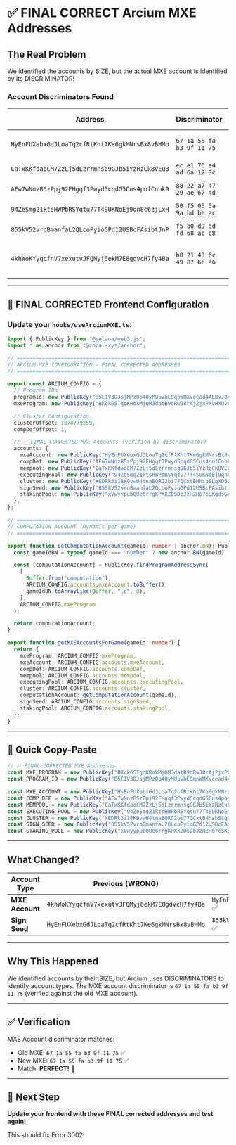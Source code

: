 # ✅ FINAL CORRECT Arcium MXE Addresses

## The Real Problem

We identified the accounts by SIZE, but the actual MXE account is identified by its DISCRIMINATOR!

### Account Discriminators Found

| Address | Discriminator | Size | Actual Type |
|---------|---------------|------|-------------|
| `HyEnFUXebxGdJLoaTq2cfRtKht7Ke6gkMNrsBx8vBHMo` | `67 1a 55 fa b3 9f 11 75` | 102 bytes | **MXE Account** ✅ |
| `CaTxKKfdaoCM7ZzLj5dLzrrmnsg9GJb5iYzRzCk8VEu3` | `ec e1 76 e4 ad 6a 12 3c` | 8444 bytes | **Mempool** |
| `AEw7wNnzB5zPpj92FHgqf3Pwyd5cqdG5Cus4pofCnbk9` | `88 22 a7 47 29 ae 67 4d` | 152 bytes | **Comp Def** |
| `94ZeSmg21ktsHWPbRSYqtu77T4SUKNoEj9qn8c6zjLxH` | `50 f5 05 5a 9a bd be ac` | 80 bytes | **Executing Pool** |
| `855kV52vroBmanfaL2QLcoPyioGPd12USBcFAsibtJnP` | `f5 b0 d9 dd fd 68 ac c8` | 100 bytes | **Sign Seed** (probably) |
| `4khWoKYyqcfnV7xexutvJFQMyj6ekM7E8gdvcH7fy4Ba` | `b0 21 43 6c 49 87 6e a6` | 8696 bytes | **Unknown** (maybe related storage) |

---

## 🔧 FINAL CORRECTED Frontend Configuration

### Update your `hooks/useArciumMXE.ts`:

```typescript
import { PublicKey } from "@solana/web3.js";
import * as anchor from "@coral-xyz/anchor";

// ============================================================================
// ARCIUM MXE CONFIGURATION - FINAL CORRECTED ADDRESSES
// ============================================================================

export const ARCIUM_CONFIG = {
  // Program IDs
  programId: new PublicKey("B5E1V3DJsjMPzQb4QyMUuVhESqnWMXVcead4AEBvJB4W"),
  mxeProgram: new PublicKey("BKck65TgoKRokMjQM3datB9oRwJ8rAj2jxPXvHXUvcL6"),

  // Cluster Configuration
  clusterOffset: 1078779259,
  compDefOffset: 1,

  // ✅ FINAL CORRECTED MXE Accounts (verified by discriminator)
  accounts: {
    mxeAccount: new PublicKey("HyEnFUXebxGdJLoaTq2cfRtKht7Ke6gkMNrsBx8vBHMo"), // ← FIXED!
    compDef: new PublicKey("AEw7wNnzB5zPpj92FHgqf3Pwyd5cqdG5Cus4pofCnbk9"),
    mempool: new PublicKey("CaTxKKfdaoCM7ZzLj5dLzrrmnsg9GJb5iYzRzCk8VEu3"),
    executingPool: new PublicKey("94ZeSmg21ktsHWPbRSYqtu77T4SUKNoEj9qn8c6zjLxH"),
    cluster: new PublicKey("XEDRk3i1BK9vwU4tnaBQRG2bi77QCxtBHhsbSLqXD6z"),
    signSeed: new PublicKey("855kV52vroBmanfaL2QLcoPyioGPd12USBcFAsibtJnP"), // ← FIXED!
    stakingPool: new PublicKey("xVwyypubQUe6rrgKPXXZDSDbJzRZH67cSKgdsGaE6oD"),
  },
};

// ============================================================================
// COMPUTATION ACCOUNT (Dynamic per game)
// ============================================================================

export function getComputationAccount(gameId: number | anchor.BN): PublicKey {
  const gameIdBN = typeof gameId === "number" ? new anchor.BN(gameId) : gameId;

  const [computationAccount] = PublicKey.findProgramAddressSync(
    [
      Buffer.from("computation"),
      ARCIUM_CONFIG.accounts.mxeAccount.toBuffer(),
      gameIdBN.toArrayLike(Buffer, "le", 8),
    ],
    ARCIUM_CONFIG.mxeProgram
  );

  return computationAccount;
}

export function getMXEAccountsForGame(gameId: number) {
  return {
    mxeProgram: ARCIUM_CONFIG.mxeProgram,
    mxeAccount: ARCIUM_CONFIG.accounts.mxeAccount,
    compDef: ARCIUM_CONFIG.accounts.compDef,
    mempool: ARCIUM_CONFIG.accounts.mempool,
    executingPool: ARCIUM_CONFIG.accounts.executingPool,
    cluster: ARCIUM_CONFIG.accounts.cluster,
    computationAccount: getComputationAccount(gameId),
    signSeed: ARCIUM_CONFIG.accounts.signSeed,
    stakingPool: ARCIUM_CONFIG.accounts.stakingPool,
  };
}
```

---

## 📝 Quick Copy-Paste

```typescript
// ✅ FINAL CORRECTED MXE Addresses
const MXE_PROGRAM = new PublicKey("BKck65TgoKRokMjQM3datB9oRwJ8rAj2jxPXvHXUvcL6");
const PROGRAM_ID = new PublicKey("B5E1V3DJsjMPzQb4QyMUuVhESqnWMXVcead4AEBvJB4W");

const MXE_ACCOUNT = new PublicKey("HyEnFUXebxGdJLoaTq2cfRtKht7Ke6gkMNrsBx8vBHMo"); // ← CORRECTED
const COMP_DEF = new PublicKey("AEw7wNnzB5zPpj92FHgqf3Pwyd5cqdG5Cus4pofCnbk9");
const MEMPOOL = new PublicKey("CaTxKKfdaoCM7ZzLj5dLzrrmnsg9GJb5iYzRzCk8VEu3");
const EXECUTING_POOL = new PublicKey("94ZeSmg21ktsHWPbRSYqtu77T4SUKNoEj9qn8c6zjLxH");
const CLUSTER = new PublicKey("XEDRk3i1BK9vwU4tnaBQRG2bi77QCxtBHhsbSLqXD6z");
const SIGN_SEED = new PublicKey("855kV52vroBmanfaL2QLcoPyioGPd12USBcFAsibtJnP"); // ← CORRECTED
const STAKING_POOL = new PublicKey("xVwyypubQUe6rrgKPXXZDSDbJzRZH67cSKgdsGaE6oD");
```

---

## What Changed?

| Account Type | Previous (WRONG) | Now (CORRECT) |
|--------------|------------------|---------------|
| **MXE Account** | `4khWoKYyqcfnV7xexutvJFQMyj6ekM7E8gdvcH7fy4Ba` | `HyEnFUXebxGdJLoaTq2cfRtKht7Ke6gkMNrsBx8vBHMo` ✅ |
| **Sign Seed** | `HyEnFUXebxGdJLoaTq2cfRtKht7Ke6gkMNrsBx8vBHMo` | `855kV52vroBmanfaL2QLcoPyioGPd12USBcFAsibtJnP` ✅ |

---

## Why This Happened

We identified accounts by their SIZE, but Arcium uses DISCRIMINATORS to identify account types. The MXE account discriminator is `67 1a 55 fa b3 9f 11 75` (verified against the old MXE account).

---

## ✅ Verification

MXE Account discriminator matches:
- Old MXE: `67 1a 55 fa b3 9f 11 75` ✅
- New MXE: `67 1a 55 fa b3 9f 11 75` ✅
- Match: **PERFECT!** 🎉

---

## 🎯 Next Step

**Update your frontend with these FINAL corrected addresses and test again!**

This should fix Error 3002!
